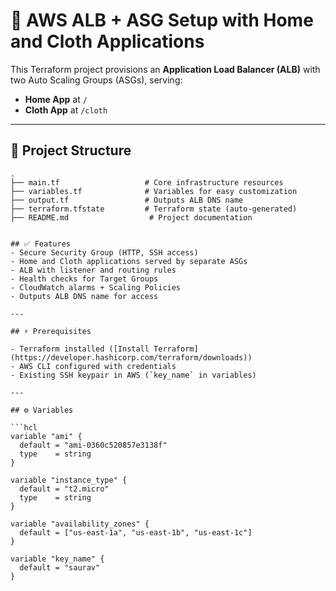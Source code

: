 # 🚀 AWS ALB + ASG Setup with Home and Cloth Applications

This Terraform project provisions an **Application Load Balancer (ALB)** with two Auto Scaling Groups (ASGs), serving:
- **Home App** at `/`
- **Cloth App** at `/cloth`

---

## 📂 Project Structure

```text
.
├── main.tf                   # Core infrastructure resources
├── variables.tf              # Variables for easy customization
├── output.tf                 # Outputs ALB DNS name
├── terraform.tfstate         # Terraform state (auto-generated)
├── README.md                  # Project documentation


## ✅ Features
- Secure Security Group (HTTP, SSH access)
- Home and Cloth applications served by separate ASGs
- ALB with listener and routing rules
- Health checks for Target Groups
- CloudWatch alarms + Scaling Policies
- Outputs ALB DNS name for access

---

## ⚡ Prerequisites

- Terraform installed ([Install Terraform](https://developer.hashicorp.com/terraform/downloads))
- AWS CLI configured with credentials
- Existing SSH keypair in AWS (`key_name` in variables)

---

## ⚙️ Variables

```hcl
variable "ami" {
  default = "ami-0360c520857e3138f"
  type    = string
}

variable "instance_type" {
  default = "t2.micro"
  type    = string
}

variable "availability_zones" {
  default = ["us-east-1a", "us-east-1b", "us-east-1c"]
}

variable "key_name" {
  default = "saurav"
}
